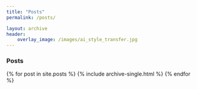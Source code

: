 ```yaml
---
title: "Posts"
permalink: /posts/

layout: archive
header:
    overlay_image: /images/ai_style_transfer.jpg
---
```

<h3 class="archive__subtitle">Posts</h3>

{% for post in site.posts %}
  {% include archive-single.html %}
{% endfor %}
